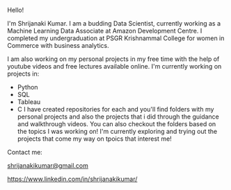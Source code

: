 Hello!

I'm Shrijanaki Kumar. I am a budding Data Scientist, currently working as a Machine Learning Data Associate at Amazon Development Centre. I completed my undergraduation at PSGR Krishnammal College for women in Commerce with business analytics.

I am also working on my personal projects in my free time with the help of youtube videos and free lectures available online.
I'm currently working on projects in:
 - Python
 - SQL
 - Tableau
 - C
I have created repositories for each and you'll find folders with my personal projects and also the projects that i did through the guidance and walkthrough videos. You can also checkout the folders based on the topics I was working on!
I'm currently exploring and trying out the projects that come my way on tpoics that interest me!


Contact me:

shrijanakikumar@gmail.com

https://www.linkedin.com/in/shrijanakikumar/
